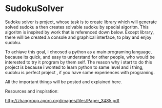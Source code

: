 # SudokuSolver

Sudoku solver is project, whose task is to create library which will generate solved sudoku a then creates solvable sudoku by special algoritm. This algoritm is inspired by work that is referenced down below. Except library, there will be created a console and graphical interface, to play and enjoy sudoku.

To achiave this goal, i choosed a python as a main programing language, because its quick, and easy to understand for other people, who would be interested to try it program by them self. The reason why i start to do this project is because i wonted to learn python to same level and i thing, sudoku is perfect project , if you have some experiences with programing.

All the important things will be posted and explained here.

Resources and inspiration:

http://zhangroup.aporc.org/images/files/Paper_3485.pdf

